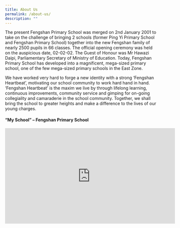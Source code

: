 ```yaml
---
title: About Us
permalink: /about-us/
description: ""
---
```

<p>The present Fengshan Primary School was merged on 2nd January 2001 to take on the challenge of bringing 2 schools (former Ping Yi Primary School and Fengshan Primary School) together into the new Fengshan family of nearly 2500 pupils in 66 classes. The official opening ceremony was held on the auspicious date, 02-02-02. The Guest of Honour was Mr Hawazi Daipi, Parliamentary Secretary of Ministry of Education. Today, Fengshan Primary School has developed into a magnificent, mega-sized primary school, one of the few mega-sized primary schools in the East Zone.</p>
<p>We have worked very hard to forge a new identity with a strong &lsquo;Fengshan Heartbeat&rsquo;, motivating our school community to work hard hand in hand. &lsquo;Fengshan Heartbeat&rsquo; is the maxim we live by through lifelong learning, continuous improvements, community service and gimping for on-going collegiality and camaraderie in the school community. Together, we shall bring the school to greater heights and make a difference to the lives of our young charges.</p>
<h4><strong>&ldquo;My School&rdquo;&nbsp;&ndash; Fengshan Primary School</strong></h4>
<iframe width="560" height="315" src="https://www.youtube.com/embed/T9V84ANYd3E" frameborder="0" allow="accelerometer; autoplay; clipboard-write; encrypted-media; gyroscope; picture-in-picture" allowfullscreen></iframe>